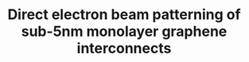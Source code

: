 ---
layout: post
title: Direct electron beam patterning of sub-5nm monolayer graphene interconnects
link: http://proceedings.spiedigitallibrary.org/proceeding.aspx?articleid=1672918
img: assets/img/direct-ebeam-nanoribbon.png
authors: Zhengqing J. Qi, Julio A. Rodriquez-Manzo, Sung J. Hong, Eric A. Stach, Marija Drndić, A.T. Charlie Johnson
journal: Proc. SPIE 8680
info: Alternative Lithographic Technologies V, 86802F, March 26
doi: 10.1117/12.2013724
pdf: assets/pubs/86802F.pdf
---
